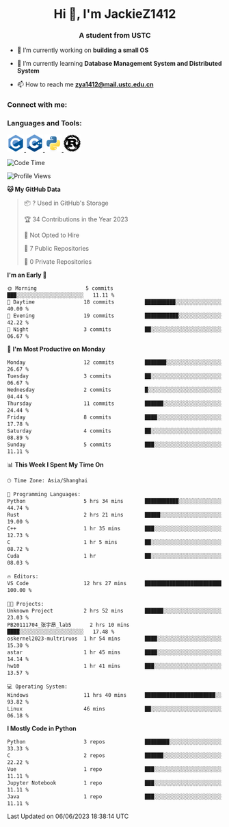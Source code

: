 <h1 align="center">Hi 👋, I'm JackieZ1412</h1>
<h3 align="center">A student from USTC</h3>

- 🔭 I’m currently working on **building a small OS**

- 🌱 I’m currently learning **Database Management System and Distributed System**

- 📫 How to reach me **zya1412@mail.ustc.edu.cn**

<h3 align="left">Connect with me:</h3>
<p align="left">
</p>

<h3 align="left">Languages and Tools:</h3>
<p align="left"> <a href="https://www.cprogramming.com/" target="_blank" rel="noreferrer"> <img src="https://raw.githubusercontent.com/devicons/devicon/master/icons/c/c-original.svg" alt="c" width="40" height="40"/> </a> <a href="https://www.w3schools.com/cpp/" target="_blank" rel="noreferrer"> <img src="https://raw.githubusercontent.com/devicons/devicon/master/icons/cplusplus/cplusplus-original.svg" alt="cplusplus" width="40" height="40"/> </a> <a href="https://www.python.org" target="_blank" rel="noreferrer"> <img src="https://raw.githubusercontent.com/devicons/devicon/master/icons/python/python-original.svg" alt="python" width="40" height="40"/> </a> <a href="https://www.rust-lang.org" target="_blank" rel="noreferrer"> <img src="https://raw.githubusercontent.com/devicons/devicon/master/icons/rust/rust-plain.svg" alt="rust" width="40" height="40"/> </a> </p>



<!--START_SECTION:waka-->
![Code Time](http://img.shields.io/badge/Code%20Time-428%20hrs%2053%20mins-blue)

![Profile Views](http://img.shields.io/badge/Profile%20Views-0-blue)

**🐱 My GitHub Data** 

> 📦 ? Used in GitHub's Storage 
 > 
> 🏆 34 Contributions in the Year 2023
 > 
> 🚫 Not Opted to Hire
 > 
> 📜 7 Public Repositories 
 > 
> 🔑 0 Private Repositories 
 > 
**I'm an Early 🐤** 

```text
🌞 Morning                5 commits           ███░░░░░░░░░░░░░░░░░░░░░░   11.11 % 
🌆 Daytime                18 commits          ██████████░░░░░░░░░░░░░░░   40.00 % 
🌃 Evening                19 commits          ███████████░░░░░░░░░░░░░░   42.22 % 
🌙 Night                  3 commits           ██░░░░░░░░░░░░░░░░░░░░░░░   06.67 % 
```
📅 **I'm Most Productive on Monday** 

```text
Monday                   12 commits          ███████░░░░░░░░░░░░░░░░░░   26.67 % 
Tuesday                  3 commits           ██░░░░░░░░░░░░░░░░░░░░░░░   06.67 % 
Wednesday                2 commits           █░░░░░░░░░░░░░░░░░░░░░░░░   04.44 % 
Thursday                 11 commits          ██████░░░░░░░░░░░░░░░░░░░   24.44 % 
Friday                   8 commits           ████░░░░░░░░░░░░░░░░░░░░░   17.78 % 
Saturday                 4 commits           ██░░░░░░░░░░░░░░░░░░░░░░░   08.89 % 
Sunday                   5 commits           ███░░░░░░░░░░░░░░░░░░░░░░   11.11 % 
```


📊 **This Week I Spent My Time On** 

```text
🕑︎ Time Zone: Asia/Shanghai

💬 Programming Languages: 
Python                   5 hrs 34 mins       ███████████░░░░░░░░░░░░░░   44.74 % 
Rust                     2 hrs 21 mins       █████░░░░░░░░░░░░░░░░░░░░   19.00 % 
C++                      1 hr 35 mins        ███░░░░░░░░░░░░░░░░░░░░░░   12.73 % 
C                        1 hr 5 mins         ██░░░░░░░░░░░░░░░░░░░░░░░   08.72 % 
Cuda                     1 hr                ██░░░░░░░░░░░░░░░░░░░░░░░   08.03 % 

🔥 Editors: 
VS Code                  12 hrs 27 mins      █████████████████████████   100.00 % 

🐱‍💻 Projects: 
Unknown Project          2 hrs 52 mins       ██████░░░░░░░░░░░░░░░░░░░   23.03 % 
PB20111704_张宇昂_lab5      2 hrs 10 mins       ████░░░░░░░░░░░░░░░░░░░░░   17.48 % 
oskernel2023-multriruos  1 hr 54 mins        ████░░░░░░░░░░░░░░░░░░░░░   15.30 % 
astar                    1 hr 45 mins        ████░░░░░░░░░░░░░░░░░░░░░   14.14 % 
hw10                     1 hr 41 mins        ███░░░░░░░░░░░░░░░░░░░░░░   13.57 % 

💻 Operating System: 
Windows                  11 hrs 40 mins      ███████████████████████░░   93.82 % 
Linux                    46 mins             ██░░░░░░░░░░░░░░░░░░░░░░░   06.18 % 
```

**I Mostly Code in Python** 

```text
Python                   3 repos             ████████░░░░░░░░░░░░░░░░░   33.33 % 
C                        2 repos             ██████░░░░░░░░░░░░░░░░░░░   22.22 % 
Vue                      1 repo              ███░░░░░░░░░░░░░░░░░░░░░░   11.11 % 
Jupyter Notebook         1 repo              ███░░░░░░░░░░░░░░░░░░░░░░   11.11 % 
Java                     1 repo              ███░░░░░░░░░░░░░░░░░░░░░░   11.11 % 
```




 Last Updated on 06/06/2023 18:38:14 UTC
<!--END_SECTION:waka-->

